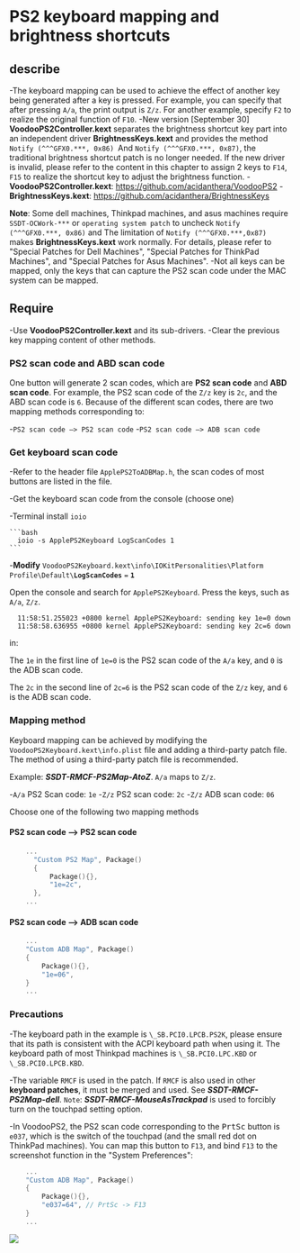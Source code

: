 # PS2 keyboard mapping and brightness shortcuts

## describe

-The keyboard mapping can be used to achieve the effect of another key being generated after a key is pressed. For example, you can specify that after pressing `A/a`, the print output is `Z/z`. For another example, specify `F2` to realize the original function of `F10`.
-New version [September 30] **VoodooPS2Controller.kext** separates the brightness shortcut key part into an independent driver **BrightnessKeys.kext** and provides the method `Notify (^^^GFX0.***, 0x86) `And `Notify (^^^GFX0.***, 0x87)`, the traditional brightness shortcut patch is no longer needed. If the new driver is invalid, please refer to the content in this chapter to assign 2 keys to `F14`, `F15` to realize the shortcut key to adjust the brightness function.
  -**VoodooPS2Controller.kext**: https://github.com/acidanthera/VoodooPS2
  -**BrightnessKeys.kext**: https://github.com/acidanthera/BrightnessKeys
  
  **Note**: Some dell machines, Thinkpad machines, and asus machines require `SSDT-OCWork-***` or `operating system patch` to uncheck `Notify (^^^GFX0.***, 0x86)` and The limitation of `Notify (^^^GFX0.***,0x87)` makes **BrightnessKeys.kext** work normally. For details, please refer to "Special Patches for Dell Machines", "Special Patches for ThinkPad Machines", and "Special Patches for Asus Machines".
-Not all keys can be mapped, only the keys that can capture the PS2 scan code under the MAC system can be mapped.

## Require

-Use **VoodooPS2Controller.kext** and its sub-drivers.
-Clear the previous key mapping content of other methods.

### PS2 scan code and ABD scan code

One button will generate 2 scan codes, which are **PS2 scan code** and **ABD scan code**. For example, the PS2 scan code of the `Z/z` key is `2c`, and the ABD scan code is `6`. Because of the different scan codes, there are two mapping methods corresponding to:

-`PS2 scan code —> PS2 scan code`
-`PS2 scan code —> ADB scan code`

### Get keyboard scan code

-Refer to the header file `ApplePS2ToADBMap.h`, the scan codes of most buttons are listed in the file.

-Get the keyboard scan code from the console (choose one)

  -Terminal install `ioio`

    ```bash
      ioio -s ApplePS2Keyboard LogScanCodes 1
    ```

  -**Modify** `VoodooPS2Keyboard.kext\info\IOKitPersonalities\Platform Profile\Default\`**`LogScanCodes`** `=` **`1`**

  Open the console and search for `ApplePS2Keyboard`. Press the keys, such as `A/a`, `Z/z`.

  ```log
    11:58:51.255023 +0800 kernel ApplePS2Keyboard: sending key 1e=0 down
    11:58:58.636955 +0800 kernel ApplePS2Keyboard: sending key 2c=6 down
  ```

  in:

  The `1e` in the first line of `1e=0` is the PS2 scan code of the `A/a` key, and `0` is the ADB scan code.

  The `2c` in the second line of `2c=6` is the PS2 scan code of the `Z/z` key, and `6` is the ADB scan code.

### Mapping method

Keyboard mapping can be achieved by modifying the `VoodooPS2Keyboard.kext\info.plist` file and adding a third-party patch file. The method of using a third-party patch file is recommended.

Example: ***SSDT-RMCF-PS2Map-AtoZ***. `A/a` maps to `Z/z`.

-`A/a` PS2 Scan code: `1e`
-`Z/z` PS2 scan code: `2c`
-`Z/z` ADB scan code: `06`

Choose one of the following two mapping methods

#### PS2 scan code —> PS2 scan code

```Swift
    ...
      "Custom PS2 Map", Package()
      {
          Package(){},
          "1e=2c",
      },
    ...
```

#### PS2 scan code —> ADB scan code

```Swift
    ...
    "Custom ADB Map", Package()
    {
        Package(){},
        "1e=06",
    }
    ...
```

### Precautions

-The keyboard path in the example is `\_SB.PCI0.LPCB.PS2K`, please ensure that its path is consistent with the ACPI keyboard path when using it. The keyboard path of most Thinkpad machines is `\_SB.PCI0.LPC.KBD` or `\_SB.PCI0.LPCB.KBD`.

-The variable `RMCF` is used in the patch. If `RMCF` is also used in other **keyboard patches**, it must be merged and used. See ***SSDT-RMCF-PS2Map-dell***. `Note`: ***SSDT-RMCF-MouseAsTrackpad*** is used to forcibly turn on the touchpad setting option.

-In VoodooPS2, the PS2 scan code corresponding to the <kbd>PrtSc</kbd> button is `e037`, which is the switch of the touchpad (and the small red dot on ThinkPad machines). You can map this button to `F13`, and bind `F13` to the screenshot function in the "System Preferences":

```Swift
    ...
    "Custom ADB Map", Package()
    {
        Package(){},
        "e037=64", // PrtSc -> F13
    }
    ...
```

![](https://i.loli.net/2020/04/01/gQqVC2YKFweSARZ.png)